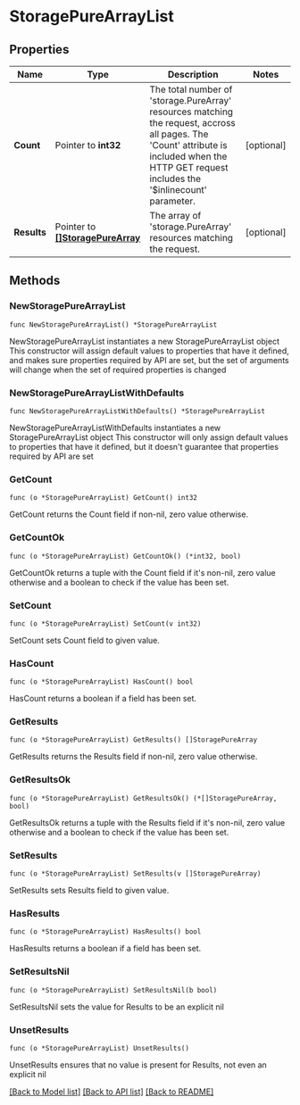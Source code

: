 # StoragePureArrayList

## Properties

Name | Type | Description | Notes
------------ | ------------- | ------------- | -------------
**Count** | Pointer to **int32** | The total number of &#39;storage.PureArray&#39; resources matching the request, accross all pages. The &#39;Count&#39; attribute is included when the HTTP GET request includes the &#39;$inlinecount&#39; parameter. | [optional] 
**Results** | Pointer to [**[]StoragePureArray**](storage.PureArray.md) | The array of &#39;storage.PureArray&#39; resources matching the request. | [optional] 

## Methods

### NewStoragePureArrayList

`func NewStoragePureArrayList() *StoragePureArrayList`

NewStoragePureArrayList instantiates a new StoragePureArrayList object
This constructor will assign default values to properties that have it defined,
and makes sure properties required by API are set, but the set of arguments
will change when the set of required properties is changed

### NewStoragePureArrayListWithDefaults

`func NewStoragePureArrayListWithDefaults() *StoragePureArrayList`

NewStoragePureArrayListWithDefaults instantiates a new StoragePureArrayList object
This constructor will only assign default values to properties that have it defined,
but it doesn't guarantee that properties required by API are set

### GetCount

`func (o *StoragePureArrayList) GetCount() int32`

GetCount returns the Count field if non-nil, zero value otherwise.

### GetCountOk

`func (o *StoragePureArrayList) GetCountOk() (*int32, bool)`

GetCountOk returns a tuple with the Count field if it's non-nil, zero value otherwise
and a boolean to check if the value has been set.

### SetCount

`func (o *StoragePureArrayList) SetCount(v int32)`

SetCount sets Count field to given value.

### HasCount

`func (o *StoragePureArrayList) HasCount() bool`

HasCount returns a boolean if a field has been set.

### GetResults

`func (o *StoragePureArrayList) GetResults() []StoragePureArray`

GetResults returns the Results field if non-nil, zero value otherwise.

### GetResultsOk

`func (o *StoragePureArrayList) GetResultsOk() (*[]StoragePureArray, bool)`

GetResultsOk returns a tuple with the Results field if it's non-nil, zero value otherwise
and a boolean to check if the value has been set.

### SetResults

`func (o *StoragePureArrayList) SetResults(v []StoragePureArray)`

SetResults sets Results field to given value.

### HasResults

`func (o *StoragePureArrayList) HasResults() bool`

HasResults returns a boolean if a field has been set.

### SetResultsNil

`func (o *StoragePureArrayList) SetResultsNil(b bool)`

 SetResultsNil sets the value for Results to be an explicit nil

### UnsetResults
`func (o *StoragePureArrayList) UnsetResults()`

UnsetResults ensures that no value is present for Results, not even an explicit nil

[[Back to Model list]](../README.md#documentation-for-models) [[Back to API list]](../README.md#documentation-for-api-endpoints) [[Back to README]](../README.md)


